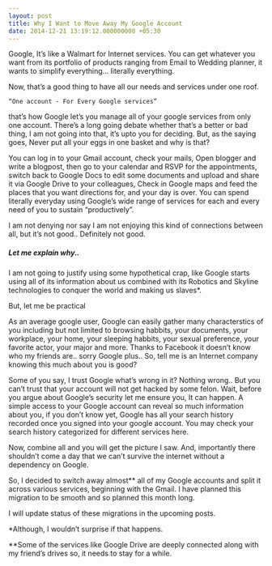 ```yaml
---
layout: post
title: Why I Want to Move Away My Google Account
date: 2014-12-21 13:19:12.000000000 +05:30
---
```

Google, It’s like a Walmart for Internet services. You can get whatever you want from its portfolio of products ranging from Email to Wedding planner, it wants to simplify everything… literally everything.

Now, that’s a good thing to have all our needs and services under one roof.

    “One account - For Every Google services”

that’s how Google let’s you manage all of your google services from only one account. There’s a long going debate whether that’s a better or bad thing, I am not going into that, it’s upto you for deciding. But, as the saying goes, Never put all your eggs in one basket and why is that?

You can log in to your Gmail account, check your mails, Open blogger and write a blogpost, then go to your calendar and RSVP for the appointments, switch back to Google Docs to edit some documents and upload and share it via Google Drive to your colleagues, Check in Google maps and feed the places that you want directions for, and your day is over. You can spend literally everyday using Google’s wide range of services for each and every need of you to sustain “productively”.

I am not denying nor say I am not enjoying this kind of connections between all, but it’s not good.. Definitely not good.

##### Let me explain why..

I am not going to justify using some hypothetical crap, like Google starts using all of its information about us combined with its Robotics and Skyline technologies to conquer the world and making us slaves*.

But, let me be practical

As an average google user, Google can easily gather many characterstics of you including but not limited to browsing habbits, your documents, your workplace, your home, your sleeping habbits, your sexual preference, your favorite actor, your major and more. Thanks to Facebook it doesn’t know who my friends are.. sorry Google plus.. So, tell me is an Internet company knowing this much about you is good?

Some of you say, I trust Google what’s wrong in it? Nothing wrong.. But you can’t trust that your account will not get hacked by some felon. Wait, before you argue about Google’s security let me ensure you, It can happen. A simple access to your Google account can reveal so much information about you, if you don’t know yet, Google has all your search history recorded once you signed into your google account. You may check your search history categorized for different services here.

Now, combine all and you will get the picture I saw. And, importantly there shouldn’t come a day that we can’t survive the internet without a dependency on Google.

So, I decided to switch away almost** all of my Google accounts and split it across various services, beginning with the Gmail. I have planned this migration to be smooth and so planned this month long.

I will update status of these migrations in the upcoming posts.

*Although, I wouldn’t surprise if that happens.

**Some of the services like Google Drive are deeply connected along with my friend’s drives so, it needs to stay for a while.
